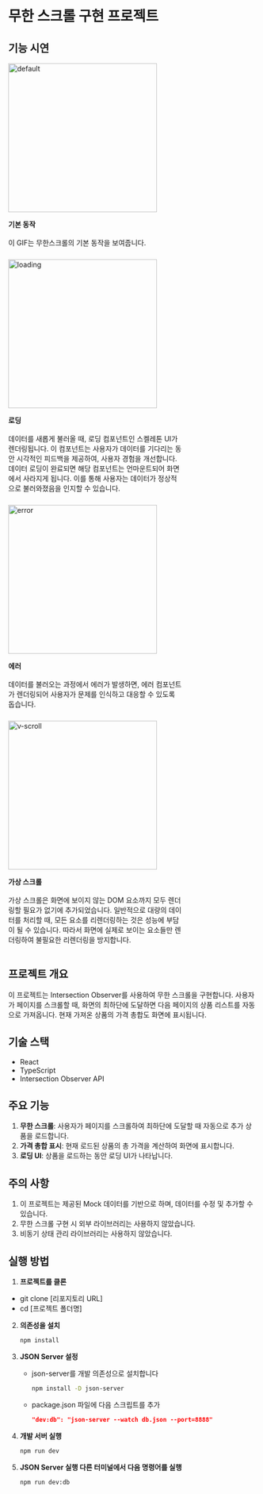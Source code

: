 # 무한 스크롤 구현 프로젝트

## 기능 시연

<div style="display: flex; flex-wrap: wrap; gap: 10px;">

  <!-- 기본 동작 -->
  <div style="flex: 1; max-width: 70%;">
    <img src="https://github.com/user-attachments/assets/38c3f6f4-fbcb-4fa9-abd5-5c4b0a9a6fec" alt="default" style="width: 300px; height: auto;">
    <p><strong>기본 동작</strong></br><br>이 GIF는 무한스크롤의 기본 동작을 보여줍니다.</p>
  </div>
  <br></br>

  <!-- 로딩 (스켈레톤) -->
  <div style="flex: 1; max-width: 70%;">
    <img src="https://github.com/user-attachments/assets/7bba5a6a-adf8-48a9-8470-6f788f8cd81a" alt="loading" style="width: 300px; height: auto;">
    <p><strong>로딩</strong><br></br>
    데이터를 새롭게 불러올 때, 로딩 컴포넌트인 스켈레톤 UI가 렌더링됩니다. 이 컴포넌트는 사용자가 데이터를 기다리는 동안 시각적인 피드백을 제공하여, 사용자 경험을 개선합니다. 데이터 로딩이 완료되면 해당 컴포넌트는 언마운트되어 화면에서 사라지게 됩니다. 이를 통해 사용자는 데이터가 정상적으로 불러와졌음을 인지할 수 있습니다.
    </p>
  </div>
  <br></br>

  <!-- 에러 -->
  <div style="flex: 1; max-width: 70%;">
    <img src="https://github.com/user-attachments/assets/26c50ca2-ddda-42f7-817d-9b6760ea189d" alt="error" style="width: 300px; height: auto;">
    <p><strong>에러</strong><br></br>
    데이터를 불러오는 과정에서 에러가 발생하면, 에러 컴포넌트가 렌더링되어 사용자가 문제를 인식하고 대응할 수 있도록 돕습니다.
    </p>
  </div>
  <br></br>

  <!-- 가상 스크롤 -->
  <div style="flex: 1; max-width: 70%;">
    <img src="https://github.com/user-attachments/assets/62b7878a-94eb-4a10-8de7-536016c95c74" alt="v-scroll" style="width: 300px; height: auto;">
    <p><strong>가상 스크롤</strong><br></br>
    가상 스크롤은 화면에 보이지 않는 DOM 요소까지 모두 렌더링할 필요가 없기에 추가되었습니다. 일반적으로 대량의 데이터를 처리할 때, 모든 요소를 리렌더링하는 것은 성능에 부담이 될 수 있습니다. 따라서 화면에 실제로 보이는 요소들만 렌더링하여 불필요한 리렌더링을 방지합니다.
    </p>
  </div>
  <br></br>
  
</div>

## 프로젝트 개요

이 프로젝트는 Intersection Observer를 사용하여 무한 스크롤을 구현합니다. 사용자가 페이지를 스크롤할 때, 화면의 최하단에 도달하면 다음 페이지의 상품 리스트를 자동으로 가져옵니다. 현재 가져온 상품의 가격 총합도 화면에 표시됩니다.

## 기술 스택

- React
- TypeScript
- Intersection Observer API

## 주요 기능

1. **무한 스크롤**: 사용자가 페이지를 스크롤하여 최하단에 도달할 때 자동으로 추가 상품을 로드합니다.
2. **가격 총합 표시**: 현재 로드된 상품의 총 가격을 계산하여 화면에 표시합니다.
3. **로딩 UI**: 상품을 로드하는 동안 로딩 UI가 나타납니다.

## 주의 사항

1. 이 프로젝트는 제공된 Mock 데이터를 기반으로 하며, 데이터를 수정 및 추가할 수 있습니다.
2. 무한 스크롤 구현 시 외부 라이브러리는 사용하지 않았습니다.
3. 비동기 상태 관리 라이브러리는 사용하지 않았습니다.

## 실행 방법

1. **프로젝트를 클론**

- git clone [리포지토리 URL]
- cd [프로젝트 폴더명]

2. **의존성을 설치**

   ```bash
   npm install
   ```

3. **JSON Server 설정**

   - json-server를 개발 의존성으로 설치합니다

     ```bash
     npm install -D json-server
     ```

   - package.json 파일에 다음 스크립트를 추가

     ```json
     "dev:db": "json-server --watch db.json --port=8888"
     ```

4. **개발 서버 실행**

   ```bash
   npm run dev
   ```

5. **JSON Server 실행 다른 터미널에서 다음 명령어를 실행**

   ```bash
   npm run dev:db
   ```
